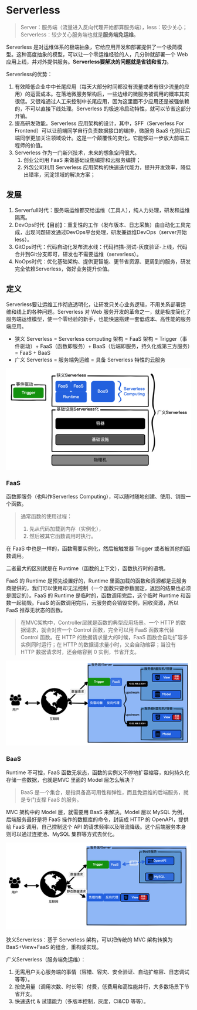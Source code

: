 # Serverless

> Server：服务端（流量进入反向代理开始都算服务端），less：较少关心；Serverless：较少关心服务端也就是**服务端免运维**。

Serverless 是对运维体系的极端抽象，它给应用开发和部署提供了一个极简模型。这种高度抽象的模型，可以让一个零运维经验的人，几分钟就部署一个 Web 应用上线，并对外提供服务。**Serverless要解决的问题就是省钱和省力**。

Serverless的优势：

1. 有效降低企业中中长尾应用（每天大部分时间都没有流量或者有很少流量的应用）的运营成本。在落地微服务架构后，一些边缘的微服务被调用的概率其实很低。又很难通过人工来控制中长尾应用，因为这里面不少应用还是被强依赖的，不可以直接下线处理。Serverless 的极速冷启动特性，就可以节省这部分开销。
2. 提高研发效能。Serverless 应用架构的设计，其中，SFF（Serverless For Frontend）可以让前端同学自行负责数据接口的编排，微服务 BaaS 化则让后端同学更加关注领域设计。这是一个颠覆性的变化，它能够进一步放大前端工程师的价值。
3. Serverless 作为一门新兴技术，未来的想象空间很大。
   1. 创业公司用 FaaS 来做基础设施编排和云服务编排；
   2. 外包公司利用 Serverless 应用架构的快速迭代能力，提升开发效率，降低出错率，沉淀领域的解决方案；

## 发展

1. Serverfull时代：服务端运维都交给运维（工具人），纯人力处理，研发和运维隔离。
2. DevOps时代【目前】：重复性的工作（发布版本、日志采集）由自动化工具完成，出现问题研发通过DevOps平台处理，研发兼运维DevOps（server开始less）。
3. GitOps时代：代码自动化发布流水线：代码扫描-测试-灰度验证-上线，代码合并到Git分支即可，研发也不需要运维（serverless）。
4. NoOps时代：优化基础架构、提供更智能、更节省资源、更周到的服务，研发完全依赖Serverless，做好业务提升价值。

## 定义

Serverless要让运维工作彻底透明化，让研发只关心业务逻辑，不用关系部署运维和线上的各种问题。Serverless 对 Web 服务开发的革命之一，就是极度简化了服务端运维模型，使一个零经验的新手，也能快速搭建一套低成本、高性能的服务端应用。

- 狭义 Serverless = Serverless computing 架构 = FaaS 架构 = Trigger（事件驱动）+ FaaS（函数即服务）+ BaaS（后端即服务，持久化或第三方服务）= FaaS + BaaS
- 广义 Serverless = 服务端免运维 = 具备 Serverless 特性的云服务

![Serverless定义](/images/serverless-defination.png)

### FaaS

函数即服务（也叫作Serverless Computing），可以随时随地创建、使用、销毁一个函数。

> 通常函数的使用过程：
>
> 1. 先从代码加载到内存（实例化），
> 2. 然后被其它函数调用时执行。

在 FaaS 中也是一样的，函数需要实例化，然后被触发器 Trigger 或者被其他的函数调用。

二者最大的区别就是在 Runtime（函数的上下文），函数执行时的语境。

FaaS 的 Runtime 是预先设置好的，Runtime 里面加载的函数和资源都是云服务商提供的，我们可以使用却无法控制（一个函数只要参数固定，返回的结果也必须是固定的）。FaaS 的 Runtime 是临时的，函数调用完后，这个临时 Runtime 和函数一起销毁。FaaS 的函数调用完后，云服务商会销毁实例，回收资源，所以 FaaS 推荐无状态的函数。

> 在MVC架构中，Controller层就是函数的典型应用场景。一个 HTTP 的数据请求，就会对应一个 Control 函数，完全可以用 FaaS 函数来代替 Control 函数。在 HTTP 的数据请求量大的时候，FaaS 函数会自动扩容多实例同时运行；在 HTTP 的数据请求量小时，又会自动缩容；当没有 HTTP 数据请求时，还会缩容到 0 实例，节省开支。

![MVC架构中的Controller层](/images/MVC-Controller.png)

### BaaS

Runtime 不可控，FaaS 函数无状态，函数的实例又不停地扩容缩容，如何持久化存储一些数据，也就是MVC 里面的 Model 层怎么解决？

> BaaS 是一个集合，是指具备高可用性和弹性，而且免运维的后端服务，就是专门支撑 FaaS 的服务。

MVC 架构中的 Model 层，就需要用 BaaS 来解决。Model 层以 MySQL 为例，后端服务最好是将 FaaS 操作的数据库的命令，封装成 HTTP 的 OpenAPI，提供给 FaaS 调用，自己控制这个 API 的请求频率以及限流降级。这个后端服务本身则可以通过连接池、MySQL 集群等方式去优化。

![MVC架构中的Model层](/images/MVC-Module.png)

狭义Serverless：基于 Serverless 架构，可以把传统的 MVC 架构转换为 BaaS+View+FaaS 的组合，重构或实现。

广义Serverless（服务端免运维）：

1. 无需用户关心服务端的事情（容错、容灾、安全验证、自动扩缩容、日志调试等等）。
2. 按使用量（调用次数、时长等）付费，低费用和高性能并行，大多数场景下节省开支。
3. 快速迭代 & 试错能力（多版本控制，灰度，CI&CD 等等）。
